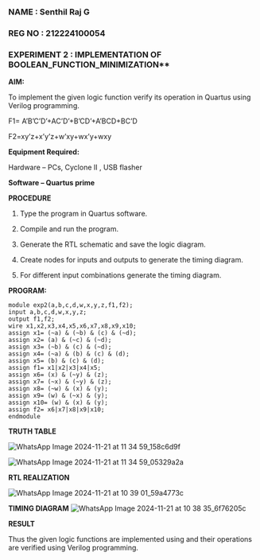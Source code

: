 ### NAME : Senthil Raj G

### REG NO : 212224100054

### EXPERIMENT 2 : IMPLEMENTATION OF BOOLEAN_FUNCTION_MINIMIZATION**


**AIM:**

To implement the given logic function verify its operation in Quartus using Verilog programming.

F1= A’B’C’D’+AC’D’+B’CD’+A’BCD+BC’D 

F2=xy’z+x’y’z+w’xy+wx’y+wxy

**Equipment Required:**

Hardware – PCs, Cyclone II , USB flasher

**Software – Quartus prime**

**PROCEDURE**

1.	Type the program in Quartus software.

2.	Compile and run the program.

3.	Generate the RTL schematic and save the logic diagram.

4.	Create nodes for inputs and outputs to generate the timing diagram.

5.	For different input combinations generate the timing diagram.


**PROGRAM:**
```
module exp2(a,b,c,d,w,x,y,z,f1,f2);
input a,b,c,d,w,x,y,z;
output f1,f2;
wire x1,x2,x3,x4,x5,x6,x7,x8,x9,x10;
assign x1= (~a) & (~b) & (c) & (~d);
assign x2= (a) & (~c) & (~d);
assign x3= (~b) & (c) & (~d);
assign x4= (~a) & (b) & (c) & (d);
assign x5= (b) & (c) & (d);
assign f1= x1|x2|x3|x4|x5;
assign x6= (x) & (~y) & (z);
assign x7= (~x) & (~y) & (z);
assign x8= (~w) & (x) & (y);
assign x9= (w) & (~x) & (y);
assign x10= (w) & (x) & (y);
assign f2= x6|x7|x8|x9|x10;
endmodule
```

**TRUTH TABLE**


![WhatsApp Image 2024-11-21 at 11 34 59_158c6d9f](https://github.com/user-attachments/assets/180440d0-631d-45bf-a85a-4508c9f41e65)

![WhatsApp Image 2024-11-21 at 11 34 59_05329a2a](https://github.com/user-attachments/assets/e7443311-e06d-405a-9194-a60e492f0585)


**RTL REALIZATION**

![WhatsApp Image 2024-11-21 at 10 39 01_59a4773c](https://github.com/user-attachments/assets/d2fe1b17-ec84-43fa-b3be-3e47c39543f7)


**TIMING DIAGRAM**
![WhatsApp Image 2024-11-21 at 10 38 35_6f76205c](https://github.com/user-attachments/assets/77517132-8223-49b6-bad0-8941a4c7875a)

**RESULT**

Thus the given logic functions are implemented using and their operations are verified using Verilog programming.

